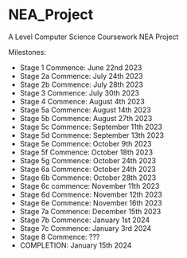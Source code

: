 # NEA_Project
A Level Computer Science Coursework NEA Project

Milestones:

- Stage 1 Commence: June 22nd 2023
- Stage 2a Commence: July 24th 2023
- Stage 2b Commence: July 28th 2023
- Stage 3 Commence: July 30th 2023
- Stage 4 Commence: August 4th 2023
- Stage 5a Commence: August 14th 2023
- Stage 5b Commence: August 27th 2023
- Stage 5c Commence: September 11th 2023
- Stage 5d Commence: September 13th 2023
- Stage 5e Commence: October 9th 2023
- Stage 5f Commence: October 18th 2023
- Stage 5g Commence: October 24th 2023
- Stage 6a Commence: October 24th 2023
- Stage 6b Commence: October 28th 2023
- Stage 6c commence: November 11th 2023
- Stage 6d Commence: November 12th 2023
- Stage 6e Commence: November 16th 2023
- Stage 7a Commence: December 15th 2023
- Stage 7b Commence: January 1st 2024
- Stage 7c Commence: January 3rd 2024
- Stage 8 Commence: ???
- COMPLETION: January 15th 2024
